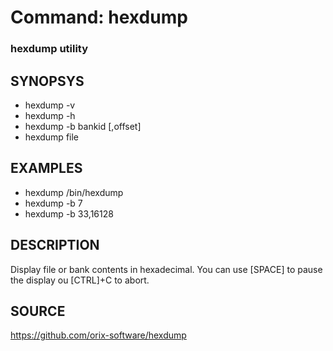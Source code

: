 # Command: hexdump

### hexdump utility

## SYNOPSYS
+ hexdump -v
+ hexdump -h
+ hexdump -b bankid [,offset]
+ hexdump file

## EXAMPLES
+ hexdump /bin/hexdump
+ hexdump -b 7
+ hexdump -b 33,16128

## DESCRIPTION
Display file or bank contents in hexadecimal.
You can use [SPACE] to pause the display ou [CTRL]+C to abort.

## SOURCE
https://github.com/orix-software/hexdump

